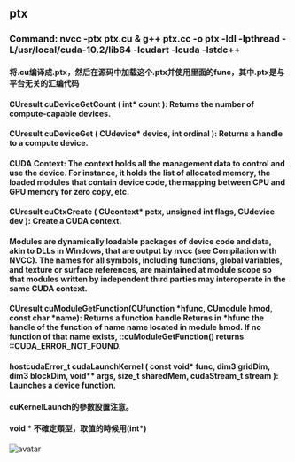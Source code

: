 ## ptx

### Command: nvcc -ptx ptx.cu & g++ ptx.cc -o ptx -ldl -lpthread -L/usr/local/cuda-10.2/lib64 -lcudart -lcuda -lstdc++ 

#### 将.cu编译成.ptx，然后在源码中加载这个.ptx并使用里面的func，其中.ptx是与平台无关的汇编代码

#### CUresult cuDeviceGetCount ( int* count ): Returns the number of compute-capable devices. 

#### CUresult cuDeviceGet ( CUdevice* device, int  ordinal ): Returns a handle to a compute device.

#### CUDA Context: The context holds all the management data to control and use the device. For instance, it holds the list of allocated memory, the loaded modules that contain device code, the mapping between CPU and GPU memory for zero copy, etc.

#### CUresult cuCtxCreate ( CUcontext* pctx, unsigned int  flags, CUdevice dev ): Create a CUDA context. 

#### Modules are dynamically loadable packages of device code and data, akin to DLLs in Windows, that are output by nvcc (see Compilation with NVCC). The names for all symbols, including functions, global variables, and texture or surface references, are maintained at module scope so that modules written by independent third parties may interoperate in the same CUDA context. 


#### CUresult cuModuleGetFunction(CUfunction *hfunc, CUmodule hmod, const char *name): Returns a function handle Returns in *hfunc the handle of the function of name name located in module hmod. If no function of that name exists, ::cuModuleGetFunction() returns ::CUDA_ERROR_NOT_FOUND.

#### __host__ ​cudaError_t cudaLaunchKernel ( const void* func, dim3 gridDim, dim3 blockDim, void** args, size_t sharedMem, cudaStream_t stream ): Launches a device function. 

#### cuKernelLaunch的參數設置注意。

#### void * 不確定類型，取值的時候用(int*)

![avatar](http://docs.nvidia.com/cuda/parallel-thread-execution/graphics/memory-hierarchy.png)